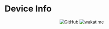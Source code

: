 # Device Info

<div align="center">
  
  [![GitHub](https://img.shields.io/github/license/joseph-mccarthy/device-info?style=for-the-badge)](https://github.com/joseph-mccarthy/device-info/blob/main/licence)
  [![wakatime](https://wakatime.com/badge/github/joseph-mccarthy/device-info.svg?style=for-the-badge)](https://wakatime.com/badge/github/joseph-mccarthy/device-info)

</div>
